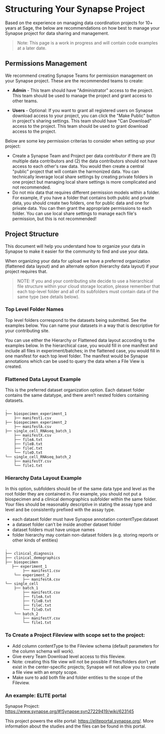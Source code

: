 # Structuring Your Synapse Project

Based on the experience on managing data coordination projects for 10+ years at Sage, the below are recommendations on how best to manage your Synapse project for data sharing and management.

> Note: This page is a work in progress and will contain code examples at a later date.

## Permissions Management

We recommend creating Synapse Teams for permission management on your Synapse project.  These are the recommended teams to create:

* **<project> Admin** - This team should have "Administrator" access to the project.  This team should be used to manage the project and grant access to other teams.

* **<project> Users** - Optional: If you want to grant all registered users on Synapse download access to your project, you can click the "Make Public" button in project's sharing settings.  This team should have "Can Download" access to the project.  This team should be used to grant download access to the project.

Below are some key permission criterias to consider when setting up your project:

* Create a Synapse Team and Project per data contributor if there are (1) multiple data contributors and (2) the data contributors should not have access to each other's raw data. You would then create a central "public" project that will contain the harmonized data. You can technically leverage local share settings by creating private folders in one project but managing local share settings is more complicated and not recommended.
* Do not mix data that requires different permission models within a folder. For example, if you have a folder that contains both public and private data, you should create two folders, one for public data and one for private data.  You can then grant the appropriate permissions to each folder. You can use local share settings to manage each file's permission, but this is not recommended!


## Project Structure

This document will help you understand how to organize your data in Synapse to make it easier for the community to find and use your data.

When organizing your data for upload we have a preferred organization (flattened data layout) and an alternate option (hierarchy data layout) if your project requires that.

> NOTE: If you and your contributing site decide to use a hierarchical file structure within your cloud storage location, please remember that each top-level folder and all of its subfolders must contain data of the same type (see details below).


### Top Level Folder Names

Top level folders correspond to the datasets being submitted. See the examples below. You can name your datasets in a way that is descriptive for your contributing site.

You can use either the Hierarchy or Flattened data layout according to the examples below. In the hierarchical case, you would fill in one manifest and include all files in experiment/batches; in the flattened case, you would fill in one manifest for each top level folder.  The manifest would be Synapse annotations which can be used to query the data when a File View is created.

### Flattened Data Layout Example

This is the preferred dataset organization option.  Each dataset folder contains the same datatype, and there aren’t nested folders containing datasets.

```
.
├── biospecimen_experiment_1
    ├── manifest1.csv
├── biospecimen_experiment_2
    ├── manifestA.csv
├── single_cell_RNAseq_batch_1
    ├── manifestX.csv
    ├── fileA.txt
    ├── fileB.txt
    ├── fileC.txt
    └── fileD.txt
└── single_cell_RNAseq_batch_2
    ├── manifestY.csv
    └── file1.txt
```

### Hierarchy Data Layout Example

In this option, subfolders should be of the same data type and level as the root folder they are contained in. For example, you should not put a biospecimen and a clinical demographics subfolder within the same folder.  Your files should be reasonably descriptive in stating the assay type and level and be consistently prefixed with the assay type.

* each dataset folder must have Synapse annotation contentType:dataset
* a dataset folder can’t be inside another dataset folder
* dataset folders must have unique names
* folder hierarchy may contain non-dataset folders (e.g. storing reports or other kinds of entities)

```
.
├── clinical_diagnosis
├── clinical_demographics
├── biospecimen
   ├── experiment_1
        ├── manifest1.csv
    └── experiment_2
        ├── manifestA.csv
└── single_cell
    ├── batch_1
        ├── manifestX.csv
        ├── fileA.txt
        ├── fileB.txt
        ├── fileC.txt
        └── fileD.txt
    └── batch_2
        ├── manifestY.csv
        └── file1.txt
```


### To Create a Project Fileview with scope set to the project:

* Add column contentType to the Fileview schema (default parameters for the column schema will work).
* Give every Team Download level access to this fileview.
* Note: creating this file view will not be possible if files/folders don’t yet exist in the center-specific projects; Synapse will not allow you to create a file view with an empty scope.
* Make sure to add both file and folder entities to the scope of the Fileview.

### An example: ELITE portal

Synapse Project: https://www.synapse.org/#!Synapse:syn27229419/wiki/623145

This project powers the elite portal: https://eliteportal.synapse.org/.  More information about the studies and the files can be found in this portal.
